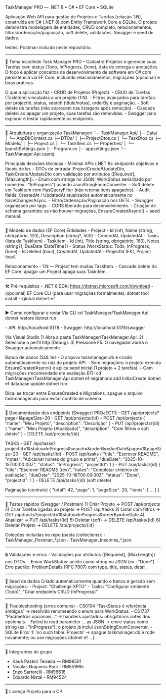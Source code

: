 TaskManager PRO — .NET 8 • C# • EF Core • SQLite

Aplicação Web API para gestão de Projetos e Tarefas (relação 1:N),
construída em C# (.NET 8) com Entity Framework Core e SQLite. O projeto
demonstra modelagem de entidades, CRUD completo, relacionamentos,
filtros/ordenação/paginação, soft delete, validações, Swagger e seed de
dados.

testes: Postman incluído neste repositório.

-------------------------------------------------------------------------------
📌 Tema escolhido Task Manager PRO – Cadastre Projetos e gerencie suas
Tarefas com status (Todo, InProgress, Done), data de entrega e
anotações. O foco é aplicar conceitos de desenvolvimento de software em
C# com persistência via EF Core, incluindo relacionamentos, migrações
(opcional) e boas práticas.

O que a aplicação faz - CRUD de Projetos (Project). - CRUD de Tarefas
(TaskItem) vinculadas a um projeto (1:N). - Filtros avançados para
tarefas: por projectId, status, search (título/notas), orderBy e
paginação. - Soft delete de tarefas (não aparecem nas listagens após
remoção). - Cascade delete: ao apagar um projeto, suas tarefas são
removidas. - Swagger para explorar e testar rapidamente os endpoints.

-------------------------------------------------------------------------------

🧱 Arquitetura e organização TaskManager/ └─ TaskManager.Api/ ├─ Data/ │
└─ AppDbContext.cs ├─ DTOs/ │ ├─ ProjectDtos.cs │ └─ TaskDtos.cs ├─
Models/ │ ├─ Project.cs │ └─ TaskItem.cs ├─ Properties/ │ └─
launchSettings.json ├─ Program.cs ├─ appsettings.json └─
TaskManager.Api.csproj

Principais decisões técnicas - Minimal APIs (.NET 8): endpoints
objetivos e fáceis de ler. - DTOs de entrada: ProjectCreate/UpdateDto,
TaskCreate/UpdateDto com validação por atributos (\[Required\],
\[MaxLength\]). - Enum com strings no JSON: WorkStatus serializado por
nome (ex.: "InProgress") usando JsonStringEnumConverter. - Soft delete
em TaskItem com HasQueryFilter (não retorna itens apagados). - Audit
fields: CreatedAt / UpdatedAt atualizados automaticamente no
SaveChangesAsync. - Filtro/Ordenação/Paginação nos GETs. - Swagger
organizado por tags. - CORS liberado para desenvolvimento. - Criação de
schema garantida: se não houver migrações, EnsureCreatedAsync() + seed
manual.

-------------------------------------------------------------------------------
🧩 Modelo de dados (EF Core) Entidades - Project  - Id (int), Name
(string, obrigatório, 120), Description (string?, 500)  - CreatedAt,
UpdatedAt  - Tasks (lista de TaskItem) - TaskItem  - Id (int), Title
(string, obrigatório, 160), Notes (string?), DueDate (DateTime?)  -
Status (WorkStatus: Todo, InProgress, Done)  - IsDeleted (bool),
CreatedAt, UpdatedAt  - ProjectId (FK), Project (nav)

Relacionamento - 1:N — Project tem muitas TaskItem. - Cascade delete do
EF Core: apagar um Project apaga suas TaskItem.

-------------------------------------------------------------------------------
🛠️ Pré-requisitos - .NET 8 SDK: https://dotnet.microsoft.com/download -
(opcional) EF Core CLI (para usar migrações formalmente): dotnet tool
install --global dotnet-ef

-------------------------------------------------------------------------------
▶️ Como configurar e rodar Via CLI cd TaskManager/TaskManager.Api dotnet
restore dotnet run

\- API: http://localhost:5178 - Swagger: http://localhost:5178/swagger

Via Visual Studio 1) Abra a pasta TaskManager/TaskManager.Api. 2)
Selecione o perfil http (Debug). 3) Pressione F5. O navegador abrirá o
Swagger automaticamente.

Banco de dados (SQLite) - O arquivo taskmanager.db é criado
automaticamente na raiz do projeto API. - Sem migrações: o projeto
executa EnsureCreatedAsync() e aplica seed inicial (1 projeto + 2
tarefas). - Com migrações (recomendado em avaliação EF): cd
TaskManager/TaskManager.Api dotnet ef migrations add InitialCreate
dotnet ef database update dotnet run

Dica: se trocar entre EnsureCreated e Migrations, apague o arquivo
taskmanager.db para evitar conflito de schema.

-------------------------------------------------------------------------------
🔗 Documentação dos endpoints (Swagger) PROJECTS - GET
/api/projects?page=1&pageSize=20 - GET /api/projects/{id} - POST
/api/projects { "name": "Meu Projeto", "description": "Descrição" } -
PUT /api/projects/{id} { "name": "Meu Projeto (Atualizado)",
"description": "Com filtros e soft delete" } - DELETE /api/projects/{id}

TASKS - GET
/api/tasks?projectId=1&status=InProgress&search=&orderBy=dueDate&page=1&pageSize=20 -
GET /api/tasks/{id} - POST /api/tasks { "title": "Escrever README",
"notes": "Adicionar nomes do grupo e prints", "dueDate":
"2025-10-15T00:00:00Z", "status": "InProgress", "projectId": 1 } - PUT
/api/tasks/{id} { "title": "Escrever README (rev)", "notes": "Completar
critérios de avaliação", "dueDate": "2025-10-18T00:00:00Z", "status":
"Done", "projectId": 1 } - DELETE /api/tasks/{id} (soft delete)

Paginação (contrato) { "total": 42, "page": 1, "pageSize": 20, "items":
\[ ... \] }

-------------------------------------------------------------------------------
🧪 Testes rápidos (Swagger / Postman) 1) Criar Projeto → POST
/api/projects 2) Criar Tarefas ligadas ao projeto → POST /api/tasks 3)
Listar com filtros → GET
/api/tasks?projectId=1&status=InProgress&orderBy=dueDate 4) Atualizar →
PUT /api/tasks/{id} 5) Deletar (soft) → DELETE /api/tasks/{id} 6)
Deletar Projeto → DELETE /api/projects/{id}

Coleções incluídas no repo (pasta /collections): -
TaskManager_Postman\_\*.json - TaskManager_Insomnia\_\*.json

-------------------------------------------------------------------------------
🔒 Validações e erros - Validações por atributos (\[Required\],
\[MaxLength\]) nos DTOs. - Enum WorkStatus: aceito como string no JSON
(ex.: "Done"). - Erro padrão: ProblemDetails (RFC 7807) com type, title,
status, detail.

-------------------------------------------------------------------------------
🌱 Seed de dados Criado automaticamente quando o banco é gerado sem
migrações: - Project: "Challenge XPTO" - Tasks: "Configurar ambiente
(Todo)", "Criar endpoints CRUD (InProgress)"

-------------------------------------------------------------------------------
🧯 Troubleshooting (erros comuns) - CS0104 “TaskStatus é referência
ambígua” → resolvido renomeando o enum para WorkStatus. - CS1737
“Parâmetros opcionais…” → handlers ajustados: obrigatórios antes dos
opcionais. - Failed to read parameter ... as JSON → envie status como
string (ex.: "InProgress"); o projeto já inclui
JsonStringEnumConverter. - SQLite Error 1: 'no such table: Projects' →
apague taskmanager.db e rode novamente; ou use migrações (dotnet ef
...).

-------------------------------------------------------------------------------
👥 Integrantes do grupo
- Kauê Pastori Teixeira — RM98501
- Nicolas Nogueira Boni - RM551965
- Enzo Sartorelli - RM96618
- Eduardo Nistal - RM94524

-------------------------------------------------------------------------------
📄 Licença Projeto para o CP.
